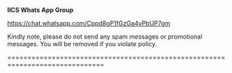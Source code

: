 **IICS Whats App Group**

https://chat.whatsapp.com/Cppd8gP1fGzGa4yPbUP7gm

Kindly note, please do not send any spam messages or promotional messages. 
You will be removed if you violate policy. 

==============================================================================

